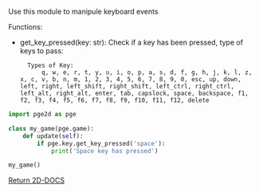 Use this module to manipule keyboard events

Functions:
- get_key_pressed(key: str): Check if a key has been pressed, type of keys to pass:

        Types of Key:
            q, w, e, r, t, y, u, i, o, p, a, s, d, f, g, h, j, k, l, z, x, c, v, b, n, m, 1, 2, 3, 4, 5, 6, 7, 8, 9, 0, esc, up, down, left, right, left_shift, right_shift, left_ctrl, right_ctrl, left_alt, right_alt, enter, tab, capslock, space, backspace, f1, f2, f3, f4, f5, f6, f7, f8, f9, f10, f11, f12, delete

```py
import pge2d as pge

class my_game(pge.game):
    def update(self):
        if pge.key.get_key_pressed('space'):
            print('Space key has pressed')

my_game()
```

[Return 2D-DOCS](README.md)
